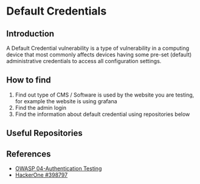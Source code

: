 # Default Credentials

## Introduction
A Default Credential vulnerability is a type of vulnerability in a computing device that most commonly affects devices having some pre-set (default) administrative credentials to access all configuration settings.

## How to find
1. Find out type of CMS / Software is used by the website you are testing, for example the website is using grafana
2. Find the admin login
3. Find the information about default credential using repositories below

## Useful Repositories



## References

- [OWASP 04-Authentication Testing](https://owasp.org/www-project-web-security-testing-guide/latest/4-Web_Application_Security_Testing/04-Authentication_Testing/02-Testing_for_Default_Credentials)
- [HackerOne #398797](https://hackerone.com/reports/398797)
